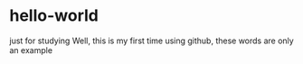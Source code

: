 # hello-world
just for studying
Well, this is my first time using github, these words are only an example 
